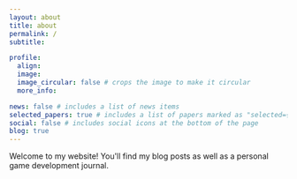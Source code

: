```yaml
---
layout: about
title: about
permalink: /
subtitle: 

profile:
  align: 
  image: 
  image_circular: false # crops the image to make it circular
  more_info:

news: false # includes a list of news items
selected_papers: true # includes a list of papers marked as "selected={true}"
social: false # includes social icons at the bottom of the page
blog: true
---
```


Welcome to my website! You'll find my blog posts as well as a personal game development journal.